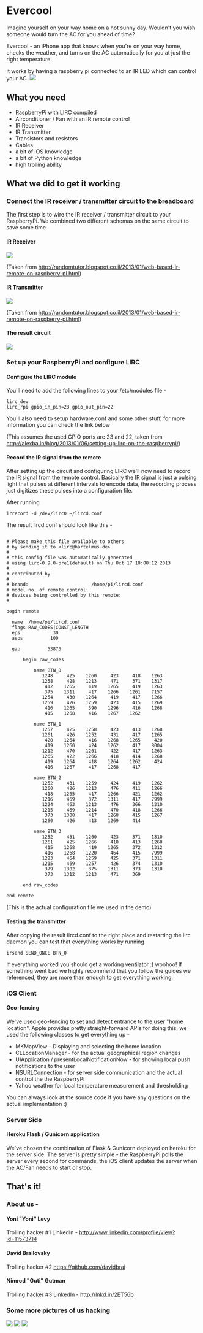 Evercool
========

Imagine yourself on your way home on a hot sunny day.
Wouldn't you wish someone would turn the AC for you ahead of time?

Evercool - an iPhone app that knows when you're on your way home,
checks the weather, and turns on the AC automatically for you at just the right temperature.

It works by having a raspberry pi connected to an IR LED which can control your AC.
![](https://s3-eu-west-1.amazonaws.com/uploads-eu.hipchat.com/13432/45393/LZixVr0OAKcL3gc/upload.png)

## What you need
* RaspberryPi with LIRC compiled
* Airconditioner / Fan with an IR remote control
* IR Receiver
* IR Transmitter
* Transistors and resistors
* Cables
* a bit of iOS knowledge
* a bit of Python knowledge
* high trolling ability

## What we did to get it working

### Connect the IR receiver / transmitter circuit to the breadboard
The first step is to wire the IR receiver / transmitter circuit to your RaspberryPi.
We combined two different schemas on the same circuit to save some time
#### IR Receiver
![](https://s3-eu-west-1.amazonaws.com/uploads-eu.hipchat.com/13432/91327/6APKXp6w4JSMDLZ/upload.png)

(Taken from http://randomtutor.blogspot.co.il/2013/01/web-based-ir-remote-on-raspberry-pi.html)
#### IR Transmitter
![](https://s3-eu-west-1.amazonaws.com/uploads-eu.hipchat.com/13432/91327/zrlEo3QgICdafrB/upload.png)

(Taken from http://randomtutor.blogspot.co.il/2013/01/web-based-ir-remote-on-raspberry-pi.html)

#### The result circuit
![](https://s3-eu-west-1.amazonaws.com/uploads-eu.hipchat.com/13432/91327/hfvCsJJuFzyYdZR/IMG_2027.png)

### Set up your RaspberryPi and configure LIRC
#### Configure the LIRC module
You'll need to add the following lines to your /etc/modules file -
```
lirc_dev
lirc_rpi gpio_in_pin=23 gpio_out_pin=22
```

You'll also need to setup hardware.conf and some other stuff, for more information you can check the link below

(This assumes the used GPIO ports are 23 and 22, taken from http://alexba.in/blog/2013/01/06/setting-up-lirc-on-the-raspberrypi/)

#### Record the IR signal from the remote
After setting up the circuit and configuring LIRC we'll now need to record the IR signal from the remote control.
Basically the IR signal is just a pulsing light that pulses at different intervals to encode data, the recording process just digitizes these pulses into a configuration file.

After running 
```
irrecord -d /dev/lirc0 ~/lircd.conf
```
The result lircd.conf should look like this -
```

# Please make this file available to others
# by sending it to <lirc@bartelmus.de>
#
# this config file was automatically generated
# using lirc-0.9.0-pre1(default) on Thu Oct 17 10:08:12 2013
#
# contributed by 
#
# brand:                       /home/pi/lircd.conf
# model no. of remote control: 
# devices being controlled by this remote:
#

begin remote

  name  /home/pi/lircd.conf
  flags RAW_CODES|CONST_LENGTH
  eps            30
  aeps          100

  gap          53873

      begin raw_codes

          name BTN_0
             1248     425    1260     423     418    1263
             1258     428    1213     471     371    1317
              412    1265     419    1265     419    1263
              375    1311     417    1266    1261    7157
             1254     430    1264     419     417    1266
             1259     426    1259     423     415    1269
              416    1265     390    1296     416    1268
              415    1268     416    1267    1262

          name BTN_1
             1257     425    1258     423     413    1268
             1261     426    1252     431     417    1265
              420    1264     416    1268    1265     420
              419    1260     424    1262     417    8004
             1212     470    1261     422     417    1263
             1265     422    1266     418     414    1268
              419    1264     418    1264    1262     424
              416    1267     417    1268     417

          name BTN_2
             1252     431    1259     424     419    1262
             1260     426    1213     476     411    1266
              418    1265     417    1266     421    1262
             1216     469     372    1311     417    7999
             1224     463    1213     476     366    1310
             1215     469    1214     470     418    1266
              373    1308     417    1268     415    1267
             1260     426     413    1269     414

          name BTN_3
             1252     431    1260     423     371    1310
             1261     425    1266     418     413    1268
              415    1268     419    1265     372    1312
              416    1268    1220     464     415    7999
             1223     464    1259     425     371    1311
             1215     469    1257     426     374    1310
              379    1302     375    1311     373    1310
              373    1312    1213     471     369

      end raw_codes

end remote
```
(This is the actual configuration file we used in the demo)
#### Testing the transmitter
After copying the result lircd.conf to the right place and restarting the lirc daemon you can test that everything works by running
```
irsend SEND_ONCE BTN_0
````

If everything worked you should get a working ventilator :) woohoo! If something went bad we highly recommend that you follow the guides we referenced, they are more than enough to get everything working.

### iOS Client
#### Geo-fencing
We've used geo-fencing to set and detect entrance to the user "home location".
Apple provides pretty straight-forward APIs for doing this, we used the following classes to get everything up -
* MKMapView - Displaying and selecting the home location
* CLLocationManager - for the actual geographical region changes
* UIApplication / presentLocalNotificationNow - for showing local push notifications to the user
* NSURLConnection - for server side communication and the actual control the the RaspberryPi
* Yahoo weather for local temperature measurement and thresholding

You can always look at the source code if you have any questions on the actual implementation :)

### Server Side
#### Heroku Flask / Gunicorn application
We've chosen the combination of Flask & Gunicorn deployed on heroku for the server side.
The server is pretty simple - the RaspberryPi polls the server every second for commands, the iOS client updates the server when the AC/Fan needs to start or stop.


## That's it!

### About us -

#### Yoni "Yoni" Levy
Trolling hacker #1
LinkedIn - http://www.linkedin.com/profile/view?id=11573714

#### David Brailovsky
Trolling hacker #2
https://github.com/davidbrai

#### Nimrod "Guti" Gutman
Trolling hacker #3
LinkedIn - http://lnkd.in/2ET56b

### Some more pictures of us hacking
![](https://s3-eu-west-1.amazonaws.com/uploads-eu.hipchat.com/13432/91327/vl9xy8mKymhs00X/IMG_2026.png)
![](https://s3-eu-west-1.amazonaws.com/uploads-eu.hipchat.com/13432/91327/p3rtb7SE2OkyDmC/IMG_2024.png)
![](https://s3-eu-west-1.amazonaws.com/uploads-eu.hipchat.com/13432/91327/UHYTzXFhfDBPVB5/IMG_2029-2.png)

